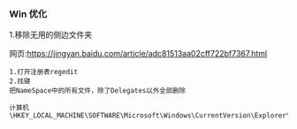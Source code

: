 ### Win 优化

1.移除无用的侧边文件夹

网页:<https://jingyan.baidu.com/article/adc81513aa02cff722bf7367.html>

```
1.打开注册表regedit
2.找键
把NameSpace中的所有文件，除了Delegates以外全部删除

计算机\HKEY_LOCAL_MACHINE\SOFTWARE\Microsoft\Windows\CurrentVersion\Explorer\MyComputer\NameSpace
```



